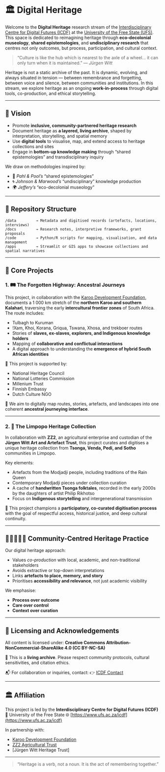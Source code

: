 # 🏛️ Digital Heritage

Welcome to the **Digital Heritage** research stream of the [Interdisciplinary Centre for Digital Futures (ICDF)](https://www.ufs.ac.za/icdf/icdf-home/digital-heritage) at the [University of the Free State (UFS)](https://www.ufs.ac.za/). This space is dedicated to reimagining heritage through **eco-decolonial museology**, **shared epistemologies**, and **undisciplinary research** that centres not only outcomes, but process, participation, and cultural context.

> “Culture is like the hub which is nearest to the axle of a wheel... it can only turn when it is maintained.” — *Jürgen Witt*

Heritage is not a static archive of the past. It is dynamic, evolving, and always situated in tension — between remembrance and forgetting, between voice and silence, between communities and institutions. In this stream, we explore heritage as an ongoing **work-in-process** through digital tools, co-production, and ethical storytelling.

---

## 🎯 Vision

- Promote **inclusive, community-partnered heritage research**
- Document heritage as **a layered, living archive**, shaped by interpretation, storytelling, and spatial memory
- Use **digital tools** to visualise, map, and extend access to heritage collections and sites
- Engage in **bottom-up knowledge making** through “shared epistemologies” and transdisciplinary inquiry

We draw on methodologies inspired by:
- 📖 *Pahl & Pool’s* “shared epistemologies”
- 🌀 *Johnson & Marwood’s* “undisciplinary” knowledge production
- 🌍 *Jeffery’s* “eco-decolonial museology”

---

## 📂 Repository Structure

```plaintext
/data         → Metadata and digitised records (artefacts, locations, interviews)
/docs         → Research notes, interpretive frameworks, grant proposals
/code         → Python/R scripts for mapping, visualisation, and data management
/apps         → Streamlit or GIS apps to showcase collections and spatial narratives
````

---

## 🧭 Core Projects

### 1. 🛤️ The Forgotten Highway: Ancestral Journeys

This project, in collaboration with the [Karoo Development Foundation](https://www.karoodevelopmentfoundation.org/), documents a 1 000 km stretch of the **northern Karoo and southern Kalahari**, traversing the early **intercultural frontier zones** of South Africa. The route includes:

* Tulbagh to Kuruman
* !Xam, Khoi, Korana, Griqua, Tswana, Xhosa, and trekboer routes
* Stories of **slaves, ex-slaves, explorers, and Indigenous knowledge holders**
* Mapping of **collaborative and conflictual interactions**
* A digital approach to understanding the **emergence of hybrid South African identities**

🧭 This project is supported by:

* National Heritage Council
* National Lotteries Commission
* Millenium Trust
* Finnish Embassy
* Dutch Culture NGO

📍 We aim to digitally map routes, stories, artefacts, and landscapes into one coherent **ancestral journeying interface**.

---

### 2. 🗿 The Limpopo Heritage Collection

In collaboration with **ZZ2**, an agricultural enterprise and custodian of the **Jürgen Witt Art and Artefact Trust**, this project curates and digitises a unique heritage collection from **Tsonga, Venda, Pedi, and Sotho** communities in Limpopo.

Key elements:

* Artefacts from the Modjadji people, including traditions of the Rain Queen
* Contemporary Modjadji pieces under collection curation
* A cache of **handwritten Tsonga folktales**, recorded in the early 2000s by the daughters of artist Philip Rikhotso
* Focus on **Indigenous storytelling** and intergenerational transmission

🌱 This project champions a **participatory, co-curated digitisation process** with the goal of respectful access, historical justice, and deep cultural continuity.

---

## 🧑🏽‍🤝‍🧑🏽 Community-Centred Heritage Practice

Our digital heritage approach:

* Values *co-production* with local, academic, and non-traditional stakeholders
* Avoids extractive or top-down interpretations
* Links **artefacts to place, memory, and story**
* Prioritises **accessibility and relevance**, not just academic visibility

We emphasise:

* **Process over outcome**
* **Care over control**
* **Context over curation**

---

## 📜 Licensing and Acknowledgements

All content is licensed under:
**Creative Commons Attribution-NonCommercial-ShareAlike 4.0 (CC BY-NC-SA)**

📌 This is a **living archive**. Please respect community protocols, cultural sensitivities, and citation ethics.

📬 For collaboration or inquiries, contact:
👉 [ICDF Contact](https://www.ufs.ac.za/icdf/icdf-home/contact-us)

---

## 🏛 Affiliation

This project is led by the
**Interdisciplinary Centre for Digital Futures (ICDF)**
📍 University of the Free State
🌐 [https://www.ufs.ac.za/icdf](https://www.ufs.ac.za/icdf)

In partnership with:

* [Karoo Development Foundation](https://www.karoodevelopmentfoundation.org/)
* [ZZ2 Agricultural Trust](https://www.zz2.co.za/)
* \[Jürgen Witt Heritage Trust]

---

> “Heritage is a verb, not a noun. It is the act of remembering together.”

